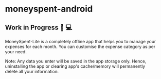 # moneyspent-android 

## Work in Progress :construction_worker: 💻


MoneySpent-Lite is a completely offline app that helps you to manage your expenses for each month. You can customise the expense category as per your need.

Note: Any data you enter will be saved in the app storage only. Hence, uninstalling the app or clearing app's cache/memory will permanently delete all your information.
